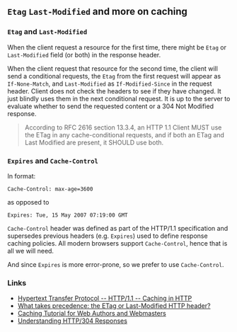## `Etag` `Last-Modified` and more on caching


### `Etag` and `Last-Modified`

When the client request a resource for the first time, there might be `Etag` or `Last-Modified` field (or both) in the response header.

When the client request that resource for the second time, the client will send a conditional requests, the `Etag` from the first request will appear as `If-None-Match`, and `Last-Modified` as `If-Modified-Since` in the request header. Client does not check the headers to see if they have changed. It just blindly uses them in the next conditional request. It is up to the server to evaluate whether to send the requested content or a 304 Not Modified response.

>According to RFC 2616 section 13.3.4, an HTTP 1.1 Client MUST use the ETag in any cache-conditional requests, and if both an ETag and Last Modified are present, it SHOULD use both.


### `Expires` and `Cache-Control`

In format:

``` 
Cache-Control: max-age=3600
```

as opposed to

```
Expires: Tue, 15 May 2007 07:19:00 GMT
```

`Cache-Control` header was defined as part of the HTTP/1.1 specification and supersedes previous headers (e.g. `Expires`) used to define response caching policies. All modern browsers support `Cache-Control`, hence that is all we will need.

And since `Expires` is more error-prone, so we prefer to use `Cache-Control`.

### Links

+ [Hypertext Transfer Protocol -- HTTP/1.1 -- Caching in HTTP](http://www.w3.org/Protocols/rfc2616/rfc2616-sec13.html)
+ [What takes precedence: the ETag or Last-Modified HTTP header?](http://stackoverflow.com/questions/824152/what-takes-precedence-the-etag-or-last-modified-http-header)
+ [Caching Tutorial for Web Authors and Webmasters](https://www.mnot.net/cache_docs/)
+ [Understanding HTTP/304 Responses](http://www.telerik.com/blogs/understanding-http-304-responses)